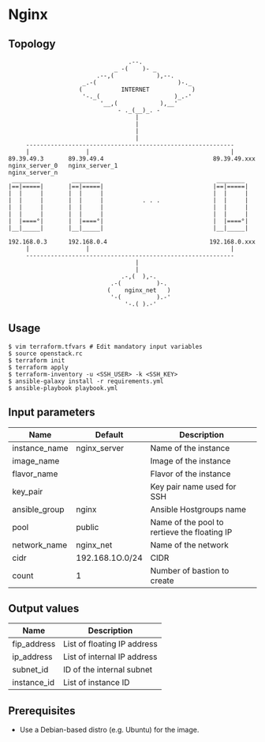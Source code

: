 # Nginx

## Topology
```
                                  .--.               
                              _ -(    )- _           
                         .--,(            ),--.      
                     _.-(                       )-._ 
                    (           INTERNET            )
                     '-._(                     )_.-' 
                          '__,(            ),__'     
                               - ._(__)_. -          
                                    |
                                    |
                                    |
                                    |
     -----------------------------------------------------------
     |                |                                        |
89.39.49.3       89.39.49.4                               89.39.49.xxx
nginx_server_0   nginx_server_1                           nginx_server_n
 ________         ________                                 ________     
|==|=====|       |==|=====|                               |==|=====|    
|  |     |       |  |     |                               |  |     |    
|  |     |       |  |     |           . . .               |  |     |    
|  |     |       |  |     |                               |  |     |    
|  |     |       |  |     |                               |  |     |    
|  |====°|       |  |====°|                               |  |====°|    
|__|_____|       |__|_____|                               |__|_____|    

192.168.0.3      192.168.0.4                             192.168.0.xxx
     |                |                                        |
     -----------------------------------------------------------
                                    |
                                    |
                                .-,(  ),-.    
                             .-(          )-. 
                            (    nginx_net   )
                             '-(          ).-'
                                 '-.( ).-'    
```

## Usage
```
$ vim terraform.tfvars # Edit mandatory input variables
$ source openstack.rc
$ terraform init
$ terraform apply
$ terraform-inventory -u <SSH_USER> -k <SSH_KEY>
$ ansible-galaxy install -r requirements.yml
$ ansible-playbook playbook.yml
```
## Input parameters
| Name          | Default         | Description                                  |
|---------------|-----------------|----------------------------------------------|
| instance_name | nginx_server    | Name of the instance                         |
| image_name    |                 | Image of the instance                        |
| flavor_name   |                 | Flavor of the instance                       |
| key_pair      |                 | Key pair name used for SSH                   |
| ansible_group | nginx           | Ansible Hostgroups name                      |
| pool          | public          | Name of the pool to rertieve the floating IP |
| network_name  | nginx_net       | Name of the network                          |
| cidr          | 192.168.1O.0/24 | CIDR                                         |
| count         | 1               | Number of bastion to create                  |

## Output values
| Name          | Description                                  |
|---------------|----------------------------------------------|
| fip_address   | List of floating IP address                  |
| ip_address    | List of internal IP address                  |
| subnet_id     | ID of the internal subnet                    |
| instance_id   | List of instance ID                          |

## Prerequisites
* Use a Debian-based distro (e.g. Ubuntu) for the image.
